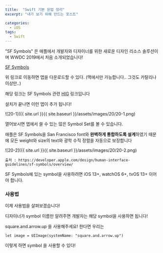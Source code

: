 ```yaml
---
title:  "Swift 기본 문법 정리"
excerpt: "내가 보기 위해 만드는 포스트"

categories: 
  - iOS
tags:
  - Swift
---
```


"SF Symbols" 은 애플에서 개발자와 디자이너를 위한 새로운 디자인 리소스 솔루션이며 WWDC 2019에서 처음 소개되었습니다!

[SF Symbols](https://developer.apple.com/sf-symbols/)

위 링크로 이동하면 앱을 다운로드할 수 있다. (맥에서만 가능합니다.. 그것도 카탈리나 이상만..)

해당 링크는 SF Symbols 관련 [HIG](https://developer.apple.com/design/human-interface-guidelines/sf-symbols/overview/) 링크입니다 

설치가 끝나면 이런 앱이 추가 됩니다!

![20-1]({{ site.url }}{{ site.baseurl }}/assets/images/20/20-1.png)

열어보시면 앱에서 쓸 수 있는 많은 Symbol Set를 볼 수 있습니다.

애플은 SF Symbols을 San Francisco font와 **완벽하게 통합하도록 설계**하였기 때문에 모든 weight와 size의 text와 광학 수직 정렬을 자동으로 보장합니다

![20-2]({{ site.url }}{{ site.baseurl }}/assets/images/20/20-2.png)

`출처 : https://developer.apple.com/design/human-interface-guidelines/sf-symbols/overview/`

SF Symbols에 있는 symbol을 사용하려면 iOS 13+, watchOS 6+, tvOS 13+ 이어야 합니다.

### 사용법

이제 사용법을 살펴보겠습니다!

디자이너가 symbol 이름만 알려주면 개발자는 해당 symbol을 사용하면 됩니다!

square.and.arrow.up 을 사용해주세요! 한다면 우리는

`let image = UIImage(systemName: "square.and.arrow.up")`

이렇게 하면 symbol 을 사용할 수 있다!

